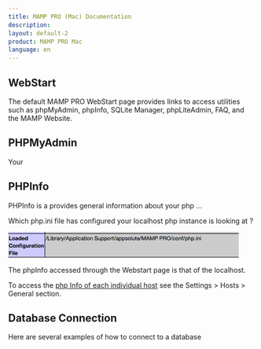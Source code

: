 ```yaml
---
title: MAMP PRO (Mac) Documentation
description: 
layout: default-2
product: MAMP PRO Mac
language: en
---
```


## WebStart

The default MAMP PRO WebStart page provides links to access utilities such as phpMyAdmin, phpInfo, SQLite Manager, phpLiteAdmin, FAQ, and the MAMP Website.


## PHPMyAdmin

Your

## PHPInfo

PHPInfo is a provides general information about your php ...

Which php.ini file has configured your localhost php instance is looking at ?

![MAMP](php.ini.png)

<div class="alert" role="alert">
  The phpInfo accessed through the Webstart page is that of the localhost.
</div>

To access the [php Info of each individual host](../Settings/Hosts/General) see the Settings > Hosts > General section.

## Database Connection

Here are several examples of how to connect to a database      
